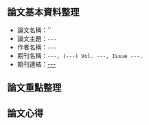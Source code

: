## 論文基本資料整理
- 論文名稱：``
- 論文主題：`---`
- 作者名稱：`---`
- 期刊名稱：`---, (---) Vol. ---, Issue ---.`
- 期刊連結：[---](---)

## 論文重點整理

## 論文心得

